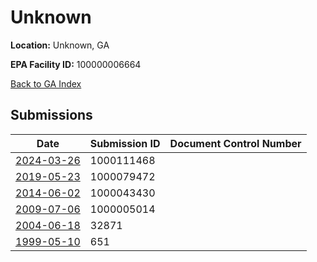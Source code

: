 # Unknown

**Location:** Unknown, GA

**EPA Facility ID:** 100000006664

[Back to GA Index](../../index.md)

## Submissions

| Date | Submission ID | Document Control Number |
|------|--------------|-------------------------|
| [2024-03-26](submissions/1000111468.md) | 1000111468 |  |
| [2019-05-23](submissions/1000079472.md) | 1000079472 |  |
| [2014-06-02](submissions/1000043430.md) | 1000043430 |  |
| [2009-07-06](submissions/1000005014.md) | 1000005014 |  |
| [2004-06-18](submissions/32871.md) | 32871 |  |
| [1999-05-10](submissions/651.md) | 651 |  |
